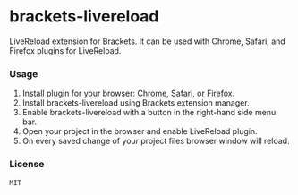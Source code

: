 brackets-livereload
===================

LiveReload extension for Brackets. It can be used with Chrome, Safari, and Firefox plugins for LiveReload.

### Usage

1. Install plugin for your browser: [Chrome](https://chrome.google.com/webstore/detail/livereload/jnihajbhpnppcggbcgedagnkighmdlei), [Safari](http://download.livereload.com/2.0.9/LiveReload-2.0.9.safariextz), or [Firefox](http://download.livereload.com/2.0.8/LiveReload-2.0.8.xpi).
2. Install brackets-livereload using Brackets extension manager.
3. Enable brackets-livereload with a button in the right-hand side menu bar.
4. Open your project in the browser and enable LiveReload plugin.
5. On every saved change of your project files browser window will reload.

### License

    MIT
